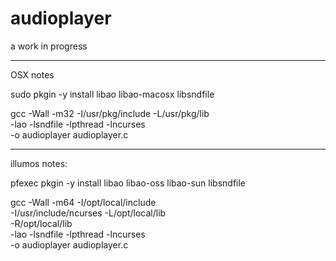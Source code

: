 audioplayer
===========

a work in progress


------------------------------------------------------------
OSX notes

sudo pkgin -y install libao libao-macosx libsndfile


gcc -Wall -m32 -I/usr/pkg/include -L/usr/pkg/lib \
    -lao -lsndfile -lpthread -lncurses\
    -o audioplayer audioplayer.c


------------------------------------------------------------
illumos notes:

pfexec pkgin -y install libao libao-oss libao-sun libsndfile

gcc -Wall -m64 -I/opt/local/include \
    -I/usr/include/ncurses -L/opt/local/lib \
    -R/opt/local/lib \
    -lao -lsndfile -lpthread -lncurses \
    -o audioplayer audioplayer.c

